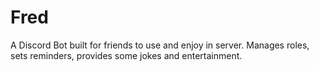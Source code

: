 # Fred

A Discord Bot built for friends to use and enjoy in server. Manages roles, sets reminders, provides some jokes and entertainment. 


